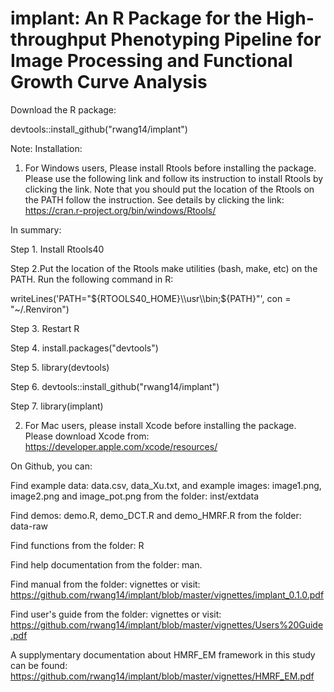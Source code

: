# implant: An R Package for the High-throughput Phenotyping Pipeline for Image Processing and Functional Growth Curve Analysis

Download the R package: 

devtools::install_github("rwang14/implant")

Note: Installation: 
1. For Windows users, Please install Rtools before installing the package. Please use the following link and follow its instruction to install Rtools by clicking the link. Note that you should put the location of the Rtools on the PATH follow the instruction. See details by clicking the link: https://cran.r-project.org/bin/windows/Rtools/

In summary:

Step 1. Install Rtools40 

Step 2.Put the location of the Rtools make utilities (bash, make, etc) on the PATH. Run the following command in R:

writeLines('PATH="${RTOOLS40_HOME}\\usr\\bin;${PATH}"', con = "~/.Renviron")

Step 3. Restart R

Step 4. install.packages("devtools")

Step 5. library(devtools)

Step 6. devtools::install_github("rwang14/implant")

Step 7. library(implant)


2. For Mac users, please install Xcode before installing the package. Please download Xcode from: https://developer.apple.com/xcode/resources/

On Github, you can:

Find example data: data.csv, data_Xu.txt, and example images: image1.png, image2.png and image_pot.png from the folder: inst/extdata

Find demos: demo.R, demo_DCT.R and demo_HMRF.R from the folder: data-raw

Find functions from the folder: R

Find help documentation from the folder: man.

Find manual from the  folder: vignettes or visit: https://github.com/rwang14/implant/blob/master/vignettes/implant_0.1.0.pdf

Find user's guide from the folder: vignettes or visit: https://github.com/rwang14/implant/blob/master/vignettes/Users%20Guide.pdf

A supplymentary documentation about HMRF_EM framework in this study can be found: https://github.com/rwang14/implant/blob/master/vignettes/HMRF_EM.pdf
